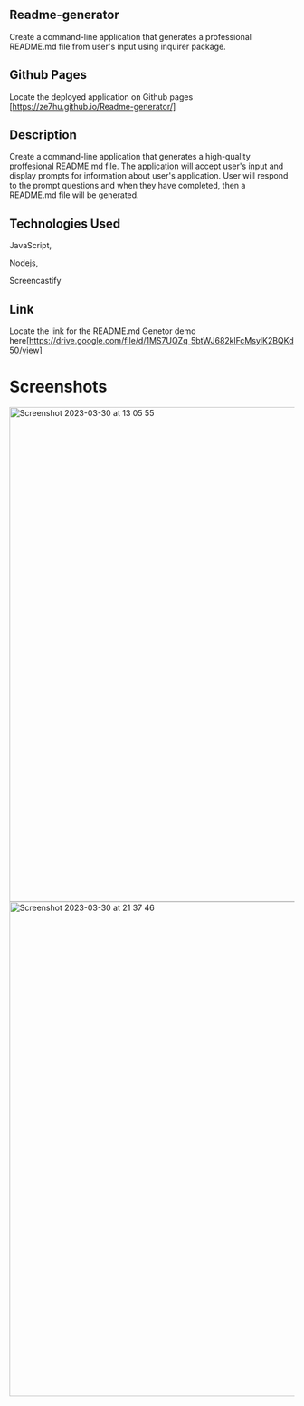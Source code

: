 
## Readme-generator
Create a command-line application that generates a professional README.md file from user's input using inquirer package.

## Github Pages
Locate the deployed application on Github pages [https://ze7hu.github.io/Readme-generator/]

## Description
Create a command-line application that generates a high-quality proffesional README.md file. The application will accept user's input and display prompts for information about user's application. User will respond to the prompt questions and when they have completed, then a README.md file will be generated.

## Technologies Used
JavaScript,

Nodejs,

Screencastify


## Link
Locate the link for the README.md Genetor demo here[https://drive.google.com/file/d/1MS7UQZq_5btWJ682klFcMsylK2BQKd50/view]


# Screenshots

<img width="873" alt="Screenshot 2023-03-30 at 13 05 55" src="https://user-images.githubusercontent.com/123417090/228831136-bb8b8608-6c97-43b6-9d76-2e93859be4ac.png">

<img width="873" alt="Screenshot 2023-03-30 at 21 37 46" src="https://user-images.githubusercontent.com/123417090/228959150-ba44bb02-8d2c-4a5b-9a34-176773b58e07.png">

